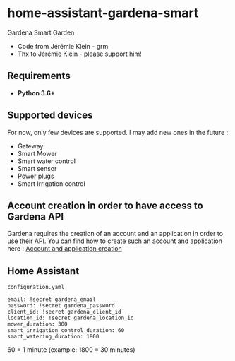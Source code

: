 # home-assistant-gardena-smart
Gardena Smart Garden

*   Code from Jérémie Klein - grm
*   Thx to Jérémie Klein - please support him!

## Requirements

*   **Python 3.6+**

## Supported devices

For now, only few devices are supported. I may add new ones in the future :  
*   Gateway
*   Smart Mower
*   Smart water control
*   Smart sensor
*   Power plugs
*   Smart Irrigation control

## Account creation in order to have access to Gardena API

Gardena requires the creation of an account and an application in order to use their API.
You can find how to create such an account and application here : <a href="https://developer.1689.cloud/docs/getting-started#/docs/getting-started/#3connect-api-to-application">Account and application creation</a>


## Home Assistant
```
configuration.yaml

email: !secret gardena_email
password: !secret gardena_password
client_id: !secret gardena_client_id
location_id: !secret gardena_location_id
mower_duration: 300
smart_irrigation_control_duration: 60
smart_watering_duration: 1800
```
60 = 1 minute (example: 1800 = 30 minutes)

